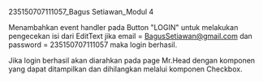 235150707111057_Bagus Setiawan_Modul 4

Menambahkan event handler pada Button "LOGIN" untuk melakukan pengecekan isi dari EditText
jika email = BagusSetiawan@gmail.com 
dan password = 235150707111057
maka login berhasil.

Jika login berhasil akan diarahkan pada page Mr.Head dengan komponen yang dapat ditampilkan dan dihilangkan melalui komponen Checkbox.

